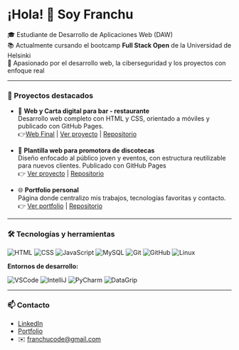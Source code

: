 # ¡Hola! 👋 Soy Franchu

🎓 Estudiante de Desarrollo de Aplicaciones Web (DAW)  
📚 Actualmente cursando el bootcamp **Full Stack Open** de la Universidad de Helsinki  
🚀 Apasionado por el desarrollo web, la ciberseguridad y los proyectos con enfoque real

---

### 💼 Proyectos destacados

- 📱 **Web y Carta digital para bar - restaurante**  
  Desarrollo web completo con HTML y CSS, orientado a móviles y publicado con GitHub Pages.  
  👉[Web Final](https://boulevard-restaurante.com/index/) | [Ver proyecto](https://frxnchu.github.io/boulevard-web) | [Repositorio](https://github.com/frxnchu/boulevard-web)

- 🎉 **Plantilla web para promotora de discotecas**  
  Diseño enfocado al público joven y eventos, con estructura reutilizable para nuevos clientes. Publicado con GitHub Pages  
  👉 [Ver proyecto](https://frxnchu.github.io/discotecas-template) | [Repositorio](https://github.com/frxnchu/discotecas-template)

- 🌐 **Portfolio personal**  
  Página donde centralizo mis trabajos, tecnologías favoritas y contacto.  
  👉 [Ver portfolio](https://frxnchu.github.io/frxnchu/) | [Repositorio](https://github.com/frxnchu/frxnchu)

---

### 🛠️ Tecnologías y herramientas

![HTML](https://img.shields.io/badge/HTML5-E34F26?style=flat&logo=html5&logoColor=white)
![CSS](https://img.shields.io/badge/CSS3-1572B6?style=flat&logo=css3&logoColor=white)
![JavaScript](https://img.shields.io/badge/JavaScript-F7DF1E?style=flat&logo=javascript&logoColor=black)
![MySQL](https://img.shields.io/badge/MySQL-4479A1?style=flat&logo=mysql&logoColor=white)
![Git](https://img.shields.io/badge/Git-F05032?style=flat&logo=git&logoColor=white)
![GitHub](https://img.shields.io/badge/GitHub-181717?style=flat&logo=github&logoColor=white)
![Linux](https://img.shields.io/badge/Linux-FCC624?style=flat&logo=linux&logoColor=black)

**Entornos de desarrollo:**

![VSCode](https://img.shields.io/badge/VSCode-007ACC?style=flat&logo=visual-studio-code&logoColor=white)
![IntelliJ](https://img.shields.io/badge/IntelliJ%20IDEA-000000?style=flat&logo=intellij-idea&logoColor=white)
![PyCharm](https://img.shields.io/badge/PyCharm-000000?style=flat&logo=pycharm&logoColor=white)
![DataGrip](https://img.shields.io/badge/DataGrip-000000?style=flat&logo=datagrip&logoColor=white)

---

### 📫 Contacto

- [LinkedIn](https://www.linkedin.com/in/francisco-molina-aranda/)
- [Portfolio](https://frxnchu.github.io/frxnchu/)
- ✉️ [franchucode@gmail.com](mailto:franchucode@gmail.com)
